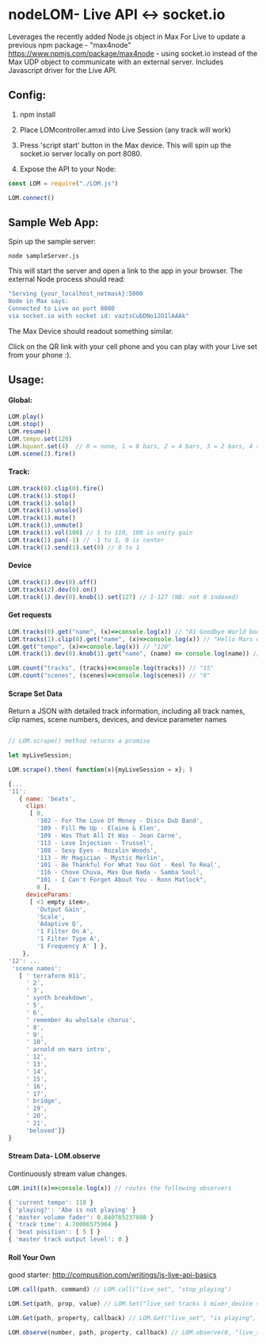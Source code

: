 
# nodeLOM- Live API <-> socket.io 

Leverages the recently added Node.js object in Max For Live to update a previous npm package - "max4node" https://www.npmjs.com/package/max4node - using socket.io instead of the Max UDP object to communicate with an external server. Includes Javascript driver for the Live API.

## Config:

1. npm install

3. Place LOMcontroller.amxd into Live Session (any track will work)

4. Press 'script start' button in the Max device. This will spin up the socket.io server locally on port 8080.

5. Expose the API to your Node:

```Javascript
const LOM = require("./LOM.js")

LOM.connect() 
```

## Sample Web App:

Spin up the sample server:

```ssh
node sampleServer.js
```

This will start the server and open a link to the app in your browser. The external Node process should read:

```BASH
"Serving {your_localhost_netmask}:5000
Node in Max says:
Connected to Live on port 8080
via socket.io with socket id: vaztsCubDNo12O1lAAAk"
```

The Max Device should readout something similar. 

Click on the QR link with your cell phone and you can play with your Live set from your phone :). 

## Usage:

#### Global:

```Javascript
LOM.play()
LOM.stop()
LOM.resume() 
LOM.tempo.set(120)
LOM.bquant.set(4)  // 0 = none, 1 = 8 bars, 2 = 4 bars, 3 = 2 bars, 4 = 1 bar
LOM.scene(1).fire()
```

#### Track:

```Javascript
LOM.track(0).clip(0).fire()
LOM.track(1).stop()
LOM.track(1).solo()
LOM.track(1).unsolo()
LOM.track(1).mute()
LOM.track(1).unmute()
LOM.track(1).vol(100) // 1 to 110, 100 is unity gain
LOM.track(1).pan(-1) // -1 to 1, 0 is center
LOM.track(1).send(1).set(0) // 0 to 1
```

#### Device
```Javascript
LOM.track(1).dev(0).off() 
LOM.tracks(2).dev(0).on() 
LOM.track(1).dev(0).knob(1).set(127) // 1-127 (NB: not 0 indexed)
```

#### Get requests

```Javascript
LOM.tracks(0).get("name", (x)=>console.log(x)) // "01 Goodbye World boom bap drums"
LOM.tracks(1).clip(0).get("name", (x)=>console.log(x)) // "Hello Mars entrance synth"
LOM.get("tempo", (x)=>console.log(x)) // "120" 
LOM.track(1).dev(0).knob(1).get("name", (name) => console.log(name)) // "my funky knob"

LOM.count("tracks", (tracks)=>console.log(tracks)) // "15"
LOM.count("scenes", (scenes)=>console.log(scenes)) // "8"

```

#### Scrape Set Data

Return a JSON with detailed track information, including all track names, clip names, scene numbers, devices, and device parameter names

```Javascript

// LOM.scrape() method returns a promise

let myLiveSession; 

LOM.scrape().then( function(x){myLiveSession = x}; ) 

{...
'11':
   { name: 'beats',
     clips:
      [ 0,
        '102 - For The Love Of Money - Disco Dub Band',
        '109 - Fill Me Up - Elaine & Elen',
        '109 - Was That All It Was - Jean Carne',
        '113 - Love Injection - Trussel',
        '108 - Sexy Eyes - Rozalin Woods',
        '113 - Mr Magician - Mystic Merlin',
        '101 - Be Thankful For What You Got - Reel To Real',
        '116 - Chove Chuva, Mas Que Nada - Samba Soul',
        "101 - I Can't Forget About You - Ronn Matlock",
        0 ],
     deviceParams:
      [ <1 empty item>,
        'Output Gain',
        'Scale',
        'Adaptive Q',
        '1 Filter On A',
        '1 Filter Type A',
        '1 Frequency A' ] },
	},
'12': ...
 'scene names':
   [ ' terraform 011',
     ' 2',
     ' 3',
     ' synth breakdown',
     ' 5',
     ' 6',
     ' remember 4u wholsale chorus',
     ' 8',
     ' 9',
     ' 10',
     ' arnold on mars intro',
     ' 12',
     ' 13',
     ' 14',
     ' 15',
     ' 16',
     ' 17',
     ' bridge',
     ' 19',
     ' 20',
     ' 21',
     'beloved']}
}
```

#### Stream Data- LOM.observe 

Continuously stream value changes. 

```Javascript
LOM.init((x)=>console.log(x)) // routes the following observers

{ 'current tempo': 118 }
{ 'playing?': 'Abe is not playing' }
{ 'master volume fader': 0.840765237808 }
{ 'track time': 4.70006575964 }
{ 'beat position': [ 5 ] }
{ 'master track output level': 0 }

```

#### Roll Your Own 

good starter: http://compusition.com/writings/js-live-api-basics

```Javascript
LOM.call(path, command) // LOM.call("live_set", "stop_playing")

LOM.Set(path, prop, value) // LOM.Set("live_set tracks 1 mixer_device sends 1", "value", 0)

LOM.Get(path, property, callback) // LOM.Get("live_set", "is playing", (x)=> console.log(x)) // "true"

LOM.observe(number, path, property, callback) // LOM.observe(0, "live_set master_track mixer_device volume", "value", (x)=>console.log(x)) // ".01232"
```
